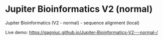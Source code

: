 # Jupiter Bioinformatics V2 (normal)
Jupiter Bioinformatics (V2 - normal) - sequence alignment (local)

Live demo: https://gagniuc.github.io/Jupiter-Bioinformatics-V2---normal-/
